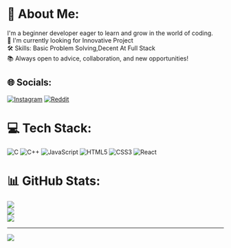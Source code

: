 # 💫 About Me:
 I'm a beginner developer eager to learn and grow in the world of coding.<br> 🌱 I'm currently looking for Innovative Project<br>🛠️ Skills: Basic Problem Solving,Decent At Full Stack<br>📚 Always open to advice, collaboration, and new opportunities!<br>


## 🌐 Socials:
[![Instagram](https://img.shields.io/badge/Instagram-%23E4405F.svg?logo=Instagram&logoColor=white)](https://instagram.com/(https://instagram.com/mithunn_23_)) [![Reddit](https://img.shields.io/badge/Reddit-%23FF4500.svg?logo=Reddit&logoColor=white)](https://reddit.com/user/(https://reddit.com/user/Ashamed_Performer_82) ) 

# 💻 Tech Stack:
![C](https://img.shields.io/badge/c-%2300599C.svg?style=plastic&logo=c&logoColor=white) ![C++](https://img.shields.io/badge/c++-%2300599C.svg?style=plastic&logo=c%2B%2B&logoColor=white) ![JavaScript](https://img.shields.io/badge/javascript-%23323330.svg?style=plastic&logo=javascript&logoColor=%23F7DF1E) ![HTML5](https://img.shields.io/badge/html5-%23E34F26.svg?style=plastic&logo=html5&logoColor=white) ![CSS3](https://img.shields.io/badge/css3-%231572B6.svg?style=plastic&logo=css3&logoColor=white) ![React](https://img.shields.io/badge/react-%2320232a.svg?style=plastic&logo=react&logoColor=%2361DAFB)
# 📊 GitHub Stats:
![](https://github-readme-stats.vercel.app/api?username=MithunS23&theme=default_repocard&hide_border=false&include_all_commits=false&count_private=false)<br/>
![](https://github-readme-streak-stats.herokuapp.com/?user=MithunS23&theme=default_repocard&hide_border=false)<br/>
![](https://github-readme-stats.vercel.app/api/top-langs/?username=MithunS23&theme=default_repocard&hide_border=false&include_all_commits=false&count_private=false&layout=compact)

---
[![](https://visitcount.itsvg.in/api?id=MithunS23&icon=0&color=0)](https://visitcount.itsvg.in)

<!-- Proudly created with GPRM ( https://gprm.itsvg.in ) -->
